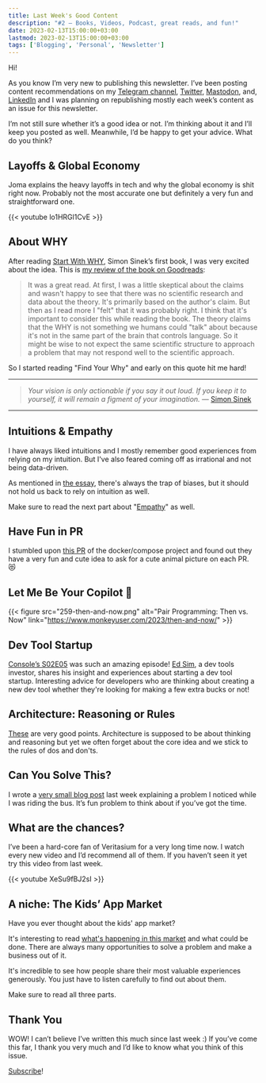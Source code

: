 ```yaml
---
title: Last Week's Good Content
description: "#2 — Books, Videos, Podcast, great reads, and fun!"
date: 2023-02-13T15:00:00+03:00
lastmod: 2023-02-13T15:00:00+03:00
tags: ['Blogging', 'Personal', 'Newsletter']
---
```


Hi!

As you know I’m very new to publishing this newsletter. I’ve been posting content recommendations on my [Telegram channel](https://t.me/mehdyK), [Twitter](https://twitter.com/mehdy314), [Mastodon](https://hackyderm.io/@mehdy), and, [LinkedIn](https://linkedin.com/in/mehdy314) and I was planning on republishing mostly each week’s content as an issue for this newsletter.

I’m not still sure whether it’s a good idea or not. I’m thinking about it and I’ll keep you posted as well. Meanwhile, I’d be happy to get your advice. What do you think?

## Layoffs & Global Economy

Joma explains the heavy layoffs in tech and why the global economy is shit right now. Probably not the most accurate one but definitely a very fun and straightforward one.

{{< youtube lo1HRGl1CvE >}}

## About WHY

After reading [Start With WHY](https://www.goodreads.com/book/show/8131906-start-with-why), Simon Sinek’s first book, I was very excited about the idea. This is [my review of the book on Goodreads](https://www.goodreads.com/review/show/2173054925):

> It was a great read. At first, I was a little skeptical about the claims and wasn't happy to see that there was no scientific research and data about the theory. It's primarily based on the author's claim. But then as I read more I "felt" that it was probably right. I think that it's important to consider this while reading the book. The theory claims that the WHY is not something we humans could "talk" about because it's not in the same part of the brain that controls language. So it might be wise to not expect the same scientific structure to approach a problem that may not respond well to the scientific approach.

So I started reading "Find Your Why" and early on this quote hit me hard!

---
> *Your vision is only actionable if you say it out loud. If you keep it to yourself, it will remain a figment of your imagination.* — [Simon Sinek](https://www.goodreads.com/quotes/10632764-your-vision-is-only-actionable-if-you-say-it-out)
---

## Intuitions & Empathy

I have always liked intuitions and I mostly remember good experiences from relying on my intuition. But I've also feared coming off as irrational and not being data-driven.

As mentioned in [the essay](https://medium.com/the-cloud-architect/skills-that-make-a-big-difference-569bfb81c4bc), there's always the trap of biases, but it should not hold us back to rely on intuition as well.

Make sure to read the next part about "[Empathy](https://medium.com/the-cloud-architect/skills-that-make-a-big-difference-a68d316b5954)" as well.

## Have Fun in PR

I stumbled upon [this PR](https://github.com/docker/compose/pull/9687) of the docker/compose project and found out they have a very fun and cute idea to ask for a cute animal picture on each PR. 😻

## Let Me Be Your Copilot 🥸

{{< figure src="259-then-and-now.png" alt="Pair Programming: Then vs. Now" link="https://www.monkeyuser.com/2023/then-and-now/" >}}

## Dev Tool Startup

[Console’s S02E05](https://console.dev/podcast/s02e05-devtools-investing-ed-sim-boldstart/) was such an amazing episode! [Ed Sim](https://www.linkedin.com/in/edsim/), a dev tools investor, shares his insight and experiences about starting a dev tool startup. Interesting advice for developers who are thinking about creating a new dev tool whether they're looking for making a few extra bucks or not!

## Architecture: Reasoning or Rules

[These](https://blog.thecodewhisperer.com/permalink/investing-wisely-in-architecture-through-refactoring) are very good points. Architecture is supposed to be about thinking and reasoning but yet we often forget about the core idea and we stick to the rules of dos and don'ts.

## Can You Solve This?

I wrote a [very small blog post](https://blog.thecodewhisperer.com/permalink/investing-wisely-in-architecture-through-refactoring) last week explaining a problem I noticed while I was riding the bus. It’s fun problem to think about if you’ve got the time.

## What are the chances?

I’ve been a hard-core fan of Veritasium for a very long time now. I watch every new video and I’d recommend all of them. If you haven’t seen it yet try this video from last week.

{{< youtube XeSu9fBJ2sI >}}

## A niche: The Kids’ App Market

Have you ever thought about the kids' app market?

It's interesting to read [what's happening in this market](https://www.bjornjeffery.com/2019/05/31/the-kids-app-market-a-strategic-overview/) and what could be done. There are always many opportunities to solve a problem and make a business out of it.

It's incredible to see how people share their most valuable experiences generously. You just have to listen carefully to find out about them.

Make sure to read all three parts.

## Thank You

WOW! I can’t believe I’ve written this much since last week :) If you’ve come this far, I thank you very much and I’d like to know what you think of this issue.

[Subscribe](https://mehdy314.substack.com/)!
